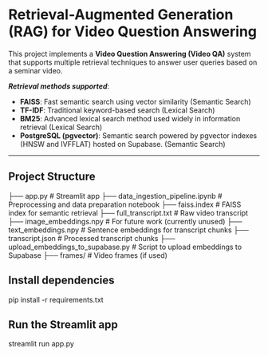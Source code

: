 # Retrieval-Augmented Generation (RAG) for Video Question Answering

This project implements a **Video Question Answering (Video QA)** system that supports multiple retrieval techniques to answer user queries based on a seminar video. 

***Retrieval methods supported***:
- **FAISS**: Fast semantic search using vector similarity (Semantic Search)
- **TF-IDF**: Traditional keyword-based search (Lexical Search)
- **BM25**: Advanced lexical search method used widely in information retrieval (Lexical Search)
- **PostgreSQL (pgvector)**: Semantic search powered by pgvector indexes (HNSW and IVFFLAT) hosted on Supabase. (Semantic Search)

---

## Project Structure
├── app.py # Streamlit app ├── data_ingestion_pipeline.ipynb # Preprocessing and data preparation notebook ├── faiss.index # FAISS index for semantic retrieval ├── full_transcript.txt # Raw video transcript ├── image_embeddings.npy # For future work (currently unused) ├── text_embeddings.npy # Sentence embeddings for transcript chunks ├── transcript.json # Processed transcript chunks ├── upload_embeddings_to_supabase.py # Script to upload embeddings to Supabase ├── frames/ # Video frames (if used)

## Install dependencies
pip install -r requirements.txt

## Run the Streamlit app
streamlit run app.py


